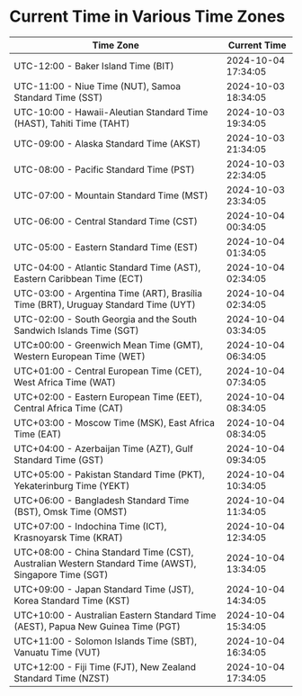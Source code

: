 # Current Time in Various Time Zones

| Time Zone | Current Time |
|-----------|--------------|
| UTC-12:00 - Baker Island Time (BIT) | 2024-10-04 17:34:05 |
| UTC-11:00 - Niue Time (NUT), Samoa Standard Time (SST) | 2024-10-03 18:34:05 |
| UTC-10:00 - Hawaii-Aleutian Standard Time (HAST), Tahiti Time (TAHT) | 2024-10-03 19:34:05 |
| UTC-09:00 - Alaska Standard Time (AKST) | 2024-10-03 21:34:05 |
| UTC-08:00 - Pacific Standard Time (PST) | 2024-10-03 22:34:05 |
| UTC-07:00 - Mountain Standard Time (MST) | 2024-10-03 23:34:05 |
| UTC-06:00 - Central Standard Time (CST) | 2024-10-04 00:34:05 |
| UTC-05:00 - Eastern Standard Time (EST) | 2024-10-04 01:34:05 |
| UTC-04:00 - Atlantic Standard Time (AST), Eastern Caribbean Time (ECT) | 2024-10-04 02:34:05 |
| UTC-03:00 - Argentina Time (ART), Brasília Time (BRT), Uruguay Standard Time (UYT) | 2024-10-04 02:34:05 |
| UTC-02:00 - South Georgia and the South Sandwich Islands Time (SGT) | 2024-10-04 03:34:05 |
| UTC±00:00 - Greenwich Mean Time (GMT), Western European Time (WET) | 2024-10-04 06:34:05 |
| UTC+01:00 - Central European Time (CET), West Africa Time (WAT) | 2024-10-04 07:34:05 |
| UTC+02:00 - Eastern European Time (EET), Central Africa Time (CAT) | 2024-10-04 08:34:05 |
| UTC+03:00 - Moscow Time (MSK), East Africa Time (EAT) | 2024-10-04 08:34:05 |
| UTC+04:00 - Azerbaijan Time (AZT), Gulf Standard Time (GST) | 2024-10-04 09:34:05 |
| UTC+05:00 - Pakistan Standard Time (PKT), Yekaterinburg Time (YEKT) | 2024-10-04 10:34:05 |
| UTC+06:00 - Bangladesh Standard Time (BST), Omsk Time (OMST) | 2024-10-04 11:34:05 |
| UTC+07:00 - Indochina Time (ICT), Krasnoyarsk Time (KRAT) | 2024-10-04 12:34:05 |
| UTC+08:00 - China Standard Time (CST), Australian Western Standard Time (AWST), Singapore Time (SGT) | 2024-10-04 13:34:05 |
| UTC+09:00 - Japan Standard Time (JST), Korea Standard Time (KST) | 2024-10-04 14:34:05 |
| UTC+10:00 - Australian Eastern Standard Time (AEST), Papua New Guinea Time (PGT) | 2024-10-04 15:34:05 |
| UTC+11:00 - Solomon Islands Time (SBT), Vanuatu Time (VUT) | 2024-10-04 16:34:05 |
| UTC+12:00 - Fiji Time (FJT), New Zealand Standard Time (NZST) | 2024-10-04 17:34:05 |
